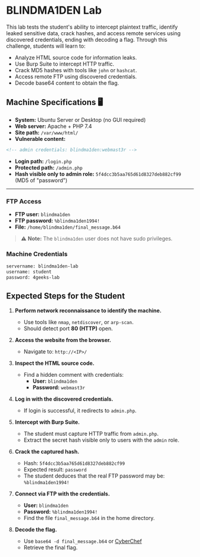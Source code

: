 # BLINDMA1DEN Lab

This lab tests the student's ability to intercept plaintext traffic, identify leaked sensitive data, crack hashes, and access remote services using discovered credentials, ending with decoding a flag. Through this challenge, students will learn to:

- Analyze HTML source code for information leaks.
- Use Burp Suite to intercept HTTP traffic.
- Crack MD5 hashes with tools like `john` or `hashcat`.
- Access remote FTP using discovered credentials.
- Decode base64 content to obtain the flag.

## Machine Specifications 🖥️

- **System:** Ubuntu Server or Desktop (no GUI required)
- **Web server:** Apache + PHP 7.4
- **Site path:** `/var/www/html/`
- **Vulnerable content:**

```html
<!-- admin credentials: blindma1den:webmast3r -->
```

- **Login path:** `/login.php`
- **Protected path:** `/admin.php`
- **Hash visible only to admin role:** `5f4dcc3b5aa765d61d8327deb882cf99` (MD5 of "password")

---

### FTP Access

- **FTP user:** `blindma1den`
- **FTP password:** `%blindma1den1994!`
- **File:** `/home/blindma1den/final_message.b64`

> ⚠️ **Note:** The `blindma1den` user does not have sudo privileges.

### Machine Credentials

```bash
servername: blindma1den-lab
username: student
password: 4geeks-lab
```

## Expected Steps for the Student

1. **Perform network reconnaissance to identify the machine.**
    - Use tools like `nmap`, `netdiscover`, or `arp-scan`.
    - Should detect port **80 (HTTP)** open.

2. **Access the website from the browser.**
    - Navigate to: `http://<IP>/`

3. **Inspect the HTML source code.**
    - Find a hidden comment with credentials:
      - **User:** `blindma1den`
      - **Password:** `webmast3r`

4. **Log in with the discovered credentials.**
    - If login is successful, it redirects to `admin.php`.

5. **Intercept with Burp Suite.**
    - The student must capture HTTP traffic from `admin.php`.
    - Extract the secret hash visible only to users with the `admin` role.

6. **Crack the captured hash.**
    - Hash: `5f4dcc3b5aa765d61d8327deb882cf99`
    - Expected result: `password`
    - The student deduces that the real FTP password may be: `%blindma1den1994!`

7. **Connect via FTP with the credentials.**
    - **User:** `blindma1den`
    - **Password:** `%blindma1den1994!`
    - Find the file `final_message.b64` in the home directory.

8. **Decode the flag.**
    - Use `base64 -d final_message.b64` or [CyberChef](https://gchq.github.io/CyberChef/)
    - Retrieve the final flag.
